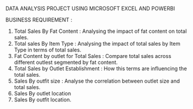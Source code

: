 DATA ANALYSIS PROJECT USING MICROSOFT EXCEL AND POWERBI

BUSINESS REQUIREMENT :
1) Total Sales By Fat Content : Analysing the impact of fat content on total sales.
2) Total sales By Item Type : Analysing the impact of total sales by Item Type in terms of total sales.
3) Fat Content by outlet for Total Sales : Compare total sales across different outlest segmented by fat content.
4) Total Sales by Outlet Establishment : How this terms are influencing the total sales.
5) Sales By outfit size : Analyse the correlation between outlet size and total sales.
6) Sales By outlet location
7) Sales By outfit location.
   
